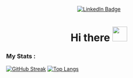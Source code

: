 <p align="center">
<a href="https://www.linkedin.com/in/anirudhaanekal"><img src="https://img.shields.io/badge/LinkedIn-blue?style=for-the-badge&logo=linkedin&logoColor=white" alt="LinkedIn Badge"></a>
</p>
<h1 align="center">Hi there <img src="https://media.giphy.com/media/hvRJCLFzcasrR4ia7z/giphy.gif" width="40"></h1>

### My Stats :
[![GitHub Streak](https://streak-stats.demolab.com?user=Wambyat&theme=dark&hide_border=true&date_format=j%20M%5B%20Y%5D)](https://git.io/streak-stats) [![Top Langs](https://github-readme-stats.vercel.app/api/top-langs/?username=Wambyat&hide=python&theme=dark)](https://github.com/anuraghazra/github-readme-stats)
